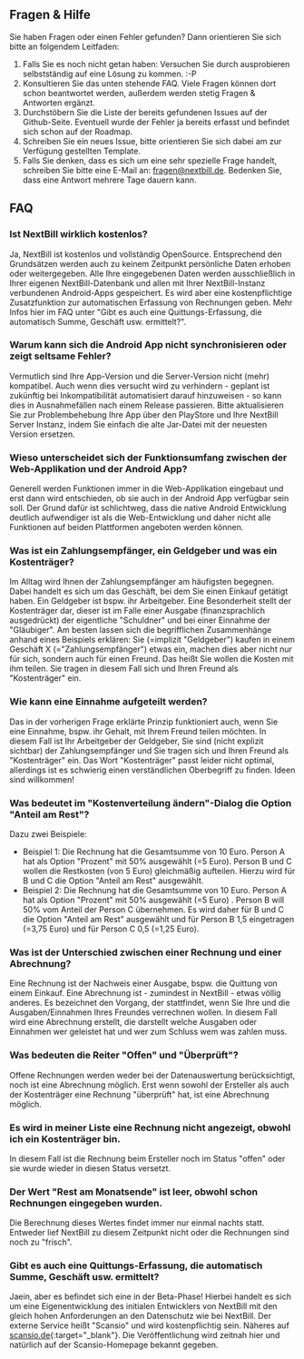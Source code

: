 ## Fragen & Hilfe

Sie haben Fragen oder einen Fehler gefunden? Dann orientieren Sie sich bitte an folgendem Leitfaden:

1. Falls Sie es noch nicht getan haben: Versuchen Sie durch ausprobieren selbstständig auf eine Lösung zu kommen. :-P
2. Konsultieren Sie das unten stehende FAQ. Viele Fragen können dort schon beantwortet werden, außerdem werden stetig Fragen & Antworten ergänzt.
3. Durchstöbern Sie die Liste der bereits gefundenen Issues auf der Github-Seite. Eventuell wurde der Fehler ja bereits erfasst und befindet sich schon auf der Roadmap.
4. Schreiben Sie ein neues Issue, bitte orientieren Sie sich dabei am zur Verfügung gestellten Template. 
5. Falls Sie denken, dass es sich um eine sehr spezielle Frage handelt, schreiben Sie bitte eine E-Mail an: fragen@nextbill.de. Bedenken Sie, dass eine Antwort mehrere Tage dauern kann.


## FAQ

### Ist NextBill wirklich kostenlos?

Ja, NextBill ist kostenlos und vollständig OpenSource. Entsprechend den Grundsätzen werden auch zu keinem Zeitpunkt persönliche Daten erhoben oder weitergegeben. Alle Ihre eingegebenen Daten werden ausschließlich in Ihrer eigenen NextBill-Datenbank und allen mit Ihrer NextBill-Instanz verbundenen Android-Apps gespeichert.
Es wird aber eine kostenpflichtige Zusatzfunktion zur automatischen Erfassung von Rechnungen geben. Mehr Infos hier im FAQ unter "Gibt es auch eine Quittungs-Erfassung, die automatisch Summe, Geschäft usw. ermittelt?".

### Warum  kann sich die Android App nicht synchronisieren oder zeigt seltsame Fehler?

Vermutlich sind Ihre App-Version und die Server-Version nicht (mehr) kompatibel. Auch wenn dies versucht wird zu verhindern - geplant ist zukünftig bei Inkompatibilität automatisiert darauf hinzuweisen - so kann dies in Ausnahmefällen nach einem Release passieren. Bitte aktualisieren Sie zur Problembehebung Ihre App über den PlayStore und Ihre NextBill Server Instanz, indem Sie einfach die alte Jar-Datei mit der neuesten Version ersetzen.

### Wieso unterscheidet sich der Funktionsumfang zwischen der Web-Applikation und der Android App?

Generell werden Funktionen immer in die Web-Applikation eingebaut und erst dann wird entschieden, ob sie auch in der Android App verfügbar sein soll. Der Grund dafür ist schlichtweg, dass die native Android Entwicklung deutlich aufwendiger ist als die Web-Entwicklung und daher nicht alle Funktionen auf beiden Plattformen angeboten werden können.

### Was ist ein Zahlungsempfänger, ein Geldgeber und was ein Kostenträger?

Im Alltag wird Ihnen der Zahlungsempfänger am häufigsten begegnen. Dabei handelt es sich um das Geschäft, bei dem Sie einen Einkauf getätigt haben. Ein Geldgeber ist bspw. ihr Arbeitgeber. Eine Besonderheit stellt der Kostenträger dar, dieser ist im Falle einer Ausgabe (finanzsprachlich ausgedrückt) der eigentliche "Schuldner" und bei einer Einnahme der "Gläubiger". Am besten lassen sich die begrifflichen Zusammenhänge anhand eines Beispiels erklären: Sie (=implizit "Geldgeber") kaufen in einem Geschäft X (="Zahlungsempfänger") etwas ein, machen dies aber nicht nur für sich, sondern auch für einen Freund. Das heißt Sie wollen die Kosten mit ihm teilen. Sie tragen in diesem Fall sich und Ihren Freund als "Kostenträger" ein.

### Wie kann eine Einnahme aufgeteilt werden?

Das in der vorherigen Frage erklärte Prinzip funktioniert auch, wenn Sie eine Einnahme, bspw. ihr Gehalt, mit Ihrem Freund teilen möchten. In diesem Fall ist Ihr Arbeitgeber der Geldgeber, Sie sind (nicht explizit sichtbar) der Zahlungsempfänger und Sie tragen sich und Ihren Freund als "Kostenträger" ein. Das Wort "Kostenträger" passt leider nicht optimal, allerdings ist es schwierig einen verständlichen Oberbegriff zu finden. Ideen sind willkommen!

### Was bedeutet im "Kostenverteilung ändern"-Dialog die Option "Anteil am Rest"?

Dazu zwei Beispiele:
- Beispiel 1: Die Rechnung hat die Gesamtsumme von 10 Euro. Person A hat als Option "Prozent" mit 50% ausgewählt (=5 Euro). Person B und C wollen die Restkosten (von 5 Euro) gleichmäßig aufteilen. Hierzu wird für B und C die Option "Anteil am Rest" ausgewählt.
- Beispiel 2: Die Rechnung hat die Gesamtsumme von 10 Euro. Person A hat als Option "Prozent" mit 50% ausgewählt (=5 Euro) . Person B will 50% vom Anteil der Person C übernehmen. Es wird daher für B und C die Option "Anteil am Rest" ausgewählt und für Person B 1,5 eingetragen (=3,75 Euro) und für Person C 0,5 (=1,25 Euro).

### Was ist der Unterschied zwischen einer Rechnung und einer Abrechnung?

Eine Rechnung ist der Nachweis einer Ausgabe, bspw. die Quittung von einem Einkauf.
Eine Abrechnung ist - zumindest in NextBill - etwas völlig anderes. Es bezeichnet den Vorgang, der stattfindet, wenn Sie Ihre und die Ausgaben/Einnahmen Ihres Freundes verrechnen wollen. In diesem Fall wird eine Abrechnung erstellt, die darstellt welche Ausgaben oder Einnahmen wer geleistet hat und wer zum Schluss wem was zahlen muss.

### Was bedeuten die Reiter "Offen" und "Überprüft"?

Offene Rechnungen werden weder bei der Datenauswertung berücksichtigt, noch ist eine Abrechnung möglich. Erst wenn sowohl der Ersteller als auch der Kostenträger eine Rechnung "überprüft" hat, ist eine Abrechnung möglich.

### Es wird in meiner Liste eine Rechnung nicht angezeigt, obwohl ich ein Kostenträger bin.

In diesem Fall ist die Rechnung beim Ersteller noch im Status "offen" oder sie wurde wieder in diesen Status versetzt.

### Der Wert "Rest am Monatsende" ist leer, obwohl schon Rechnungen eingegeben wurden.

Die Berechnung dieses Wertes findet immer nur einmal nachts statt. Entweder lief NextBill zu diesem Zeitpunkt nicht oder die Rechnungen sind noch zu "frisch".

### Gibt es auch eine Quittungs-Erfassung, die automatisch Summe, Geschäft usw. ermittelt?

Jaein, aber es befindet sich eine in der Beta-Phase! Hierbei handelt es sich um eine Eigenentwicklung des initialen Entwicklers von NextBill mit den gleich hohen Anforderungen an den Datenschutz wie bei NextBill. Der externe Service heißt "Scansio" und wird kostenpflichtig sein. Näheres auf [scansio.de](https://scansio.de){:target="_blank"}. Die Veröffentlichung wird zeitnah hier und natürlich auf der Scansio-Homepage bekannt gegeben.
